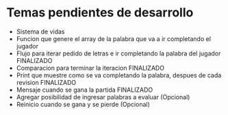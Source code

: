 # Temas pendientes de desarrollo

- Sistema de vidas
- Funcion que genere el array de la palabra que va a ir completando el jugador          
- Flujo para iterar pedido de letras e ir completando la palabra del jugador                FINALIZADO
- Comparacion para terminar la iteracion                                                    FINALIZADO
- Print que muestre como se va completando la palabra, despues de cada revision             FINALIZADO
- Mensaje cuando se gana la partida                                                         FINALIZADO
- Agregar posibilidad de ingresar palabras a evaluar (Opcional)
- Reinicio cuando se gana y se pierde (Opcional)